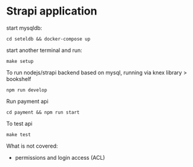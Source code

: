 # Strapi application

start mysqldb:
```
cd seteldb && docker-compose up

```

start another terminal and run:

```
make setup
```


To run nodejs/strapi backend
based on mysql, running via knex library > bookshelf

```
npm run develop
```


Run payment api

```
cd payment && npm run start
```

To test api

```
make test
```

What is not covered:

* permissions and login access (ACL)

